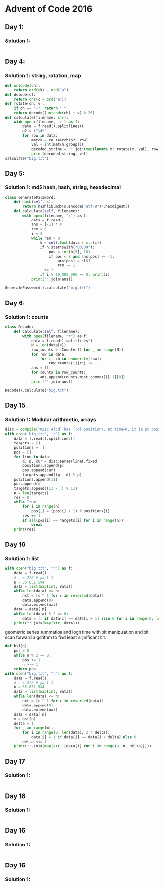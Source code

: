 # Advent of Code 2016

## Day 1: 

### Solution 1:  

```py

```

## Day 4: 

### Solution 1:  string, rotation, map

```py
def unicode(ch):
    return ord(ch) - ord("a")
def decode(c):
    return chr(c + ord("a"))
def rotate(ch, v):
    if ch == "-": return " "
    return decode((unicode(ch) + v) % 26)
def calculate(filename: str):
    with open(filename, "r") as f:
        data = f.read().splitlines()
        p2 = r"\d+"
        for row in data:
            match = re.search(p2, row)
            val = int(match.group())
            decoded_string = "".join(map(lambda x: rotate(x, val), row[:match.start()]))
            print(decoded_string, val)
calculate("big.txt")
```

## Day 5:

### Solution 1:  md5 hash, hash, string, hexadecimal

```py
class GeneratePassword:
    def hash(self, s):
        return hashlib.md5(s.encode("utf-8")).hexdigest()
    def calculate(self, filename):
        with open(filename, "r") as f:
            data = f.read()
            ans = [-1] * 8
            rem = 8
            i = 0
            while rem > 0:
                h = self.hash(data + str(i))
                if h.startswith("00000"):
                    pos = int(h[5], 16)
                    if pos < 8 and ans[pos] == -1:
                        ans[pos] = h[6]
                        rem -= 1
                i += 1
                if i % 10_000_000 == 0: print(i)
            print("".join(ans))

GeneratePassword().calculate("big.txt")
```

## Day 6:

### Solution 1:  counts

```py
class Decode:
    def calculate(self, filename):
        with open(filename, "r") as f:
            data = f.read().splitlines()
            N = len(data[0])
            row_counts = [Counter() for _ in range(N)]
            for row in data:
                for i, ch in enumerate(row):
                    row_counts[i][ch] += 1
            ans = []
            for counts in row_counts:
                ans.append(counts.most_common()[-1][0])
            print("".join(ans))

Decode().calculate("big.txt")
```

## Day 15 

### Solution 1:  Modular arithmetic, arrays

```py
disc = compile("Disc #{:d} has {:d} positions; at time=0, it is at position {:d}.")
with open('big.txt', 'r') as f:
    data = f.read().splitlines()
    targets = []
    positions = []
    pos = []
    for line in data:
        d, p, cur = disc.parse(line).fixed
        positions.append(p)
        pos.append(cur)
        targets.append((p - d) % p)
    positions.append(11)
    pos.append(0)
    targets.append((11 - 7) % 11)
    n = len(targets)
    res = 0
    while True:
        for i in range(n):
            pos[i] = (pos[i] + 1) % positions[i]
        res += 1
        if all(pos[i] == targets[i] for i in range(n)):
            break
    print(res)
```

## Day 16

### Solution 1:  list

```py
with open("big.txt", "r") as f:
    data = f.read()
    # n = 272 # part 1
    n = 35_651_584
    data = list(map(int, data))
    while len(data) <= n:
        nxt = [c ^ 1 for c in reversed(data)]
        data.append(0)
        data.extend(nxt)
    data = data[:n]
    while len(data) % 2 == 0:
        data = [1 if data[i] == data[i + 1] else 0 for i in range(0, len(data), 2)]
    print("".join(map(str, data)))
```

geometric series summation and logn time with bit manipulation and bit scan forward algorithm to find least significant bit.

```py
def bsf(n):
    pos = 0
    while n % 2 == 0:
        pos += 1
        n >>= 1
    return pos
with open("big.txt", "r") as f:
    data = f.read()
    # n = 272 # part 1
    n = 35_651_584
    data = list(map(int, data))
    while len(data) <= n:
        nxt = [c ^ 1 for c in reversed(data)]
        data.append(0)
        data.extend(nxt)
    data = data[:n]
    m = bsf(n)
    delta = 1
    for _ in range(m):
        for i in range(0, len(data), 2 * delta):
            data[i] = 1 if data[i] == data[i + delta] else 0
        delta <<= 1
    print("".join(map(str, [data[i] for i in range(0, n, delta)])))
```

## Day 17

### Solution 1:

```py

```

## Day 16

### Solution 1:

```py

```

## Day 16

### Solution 1:

```py

```

## Day 16

### Solution 1:

```py

```